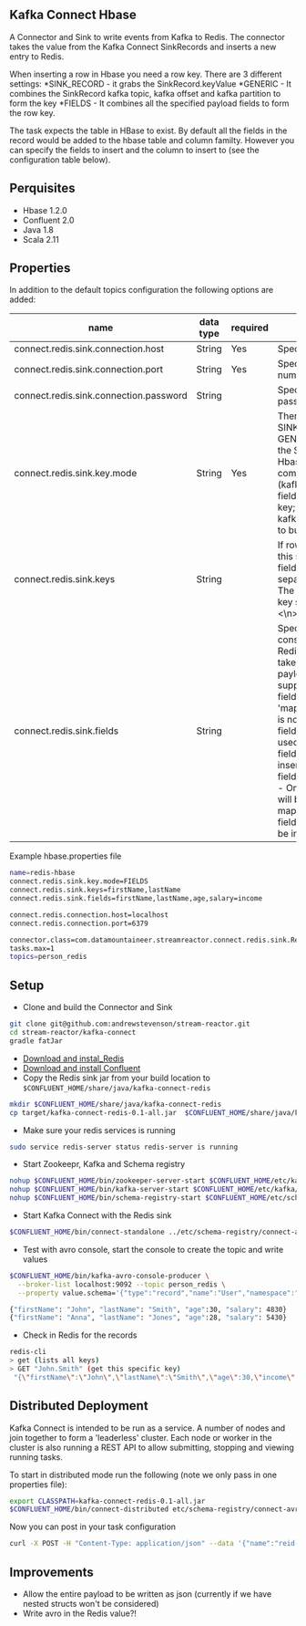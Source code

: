 ## Kafka Connect Hbase

A Connector and Sink to write events from Kafka to Redis. The connector takes the value from the Kafka Connect SinkRecords and inserts a new entry to Redis.

When inserting a row in Hbase you need a row key. There are 3 different settings:
*SINK_RECORD - it grabs the SinkRecord.keyValue
*GENERIC - It combines the SinkRecord kafka topic, kafka offset and kafka partition to form the key
*FIELDS - It combines all the specified payload fields to form the row key.

The task expects the table in HBase to exist. By default all the fields in the record would be added to the hbase table and column familty. However you can specify the fields to insert and the column to insert to (see the configuration table below).

## Perquisites

* Hbase 1.2.0
* Confluent 2.0
* Java 1.8 
* Scala 2.11

## Properties

In addition to the default topics configuration the following options are added:

| name       | data type           | required|  description|
|-----|-----------|----------|------------|
| connect.redis.sink.connection.host| String | Yes | Specifies the Redis server |
| connect.redis.sink.connection.port| String | Yes | Specifies the Redis server port number |
| connect.redis.sink.connection.password| String |  | Specifies the authorization password |
| connect.redis.sink.key.mode | String | Yes | There are three available modes: SINK_RECORD, FIELDS and GENERIC. SINK_RECORD - uses the SinkRecord.keyValue as the Hbase row key; FIELDS - combines the specified payload (kafka connect Struct instance) fields to make up the Hbase row key; GENERIC- combines the kafka topic, offset and partition to build the Hbase row key. |
| connect.redis.sink.keys | String | | If row key mode is set to FIELDS this setting is required. Multiple fields can be specified by separating them via a comma; The fields are combined using a key separator by default is set to <\\n>. |
|connect.redis.sink.fields | String | | Specifies which fields to consider when inserting the new Redis entry. If is not set it will take all the fields present in the payload. Field mapping is supported; this way a payload field can be inserted into a 'mapped' column. If this setting is not present it will insert all fields.  Examples: * fields to be used:field1,field2,field3; - Only! field1,field2 and field3 will be inserted ** fields with mapping: field1=alias1,field2,field3=alias3 - Only! field1, field2 and field3 will be inserted *** fields with mapping:*,field3=alias - All fields are inserted but field3 will be inserted as 'alias' |

Example hbase.properties file

```bash
name=redis-hbase
connect.redis.sink.key.mode=FIELDS
connect.redis.sink.keys=firstName,lastName
connect.redis.sink.fields=firstName,lastName,age,salary=income

connect.redis.connection.host=localhost
connect.redis.connection.port=6379

connector.class=com.datamountaineer.streamreactor.connect.redis.sink.RedisSinkConnector
tasks.max=1
topics=person_redis
```

## Setup

* Clone and build the Connector and Sink

```bash
git clone git@github.com:andrewstevenson/stream-reactor.git
cd stream-reactor/kafka-connect
gradle fatJar
```

* [Download and instal_Redis](http://redis.io)
* [Download and install Confluent](http://www.confluent.io/)
* Copy the Redis sink jar from your build location to `$CONFLUENT_HOME/share/java/kafka-connect-redis`

```bash
mkdir $CONFLUENT_HOME/share/java/kafka-connect-redis
cp target/kafka-connect-redis-0.1-all.jar  $CONFLUENT_HOME/share/java/kafka-connect-redis/
```
    
* Make sure your redis services is running

```bash
sudo service redis-server status redis-server is running
```
    
* Start  Zookeepr, Kafka and Schema registry

```bash
nohup $CONFLUENT_HOME/bin/zookeeper-server-start $CONFLUENT_HOME/etc/kafka/zookeeper.properties > /dev/null 2>&1 &
nohup $CONFLUENT_HOME/bin/kafka-server-start $CONFLUENT_HOME/etc/kafka/server.properties > /dev/null 2>&1 &
nohup $CONFLUENT_HOME/bin/schema-registry-start $CONFLUENT_HOME/etc/schema-registry/schema-registry.properties > /dev/null 2>&1 &
```

    
* Start Kafka Connect with the Redis sink


```bash
$CONFLUENT_HOME/bin/connect-standalone ../etc/schema-registry/connect-avro-standalone.properties ../etc/kafka-connect-redis/redis.properties
```

* Test with avro console, start the console to create the topic and write values

```bash
$CONFLUENT_HOME/bin/kafka-avro-console-producer \
  --broker-list localhost:9092 --topic person_redis \
  --property value.schema='{"type":"record","name":"User","namespace":"com.datamountaineer.streamreactor.connect.redis","fields":[{"name":"firstName","type":"string"},{"name":"lastName","type":"string"},{"name":"age","type":"int"},{"name":"salary","type":"double"}]}'
```

```bash
{"firstName": "John", "lastName": "Smith", "age":30, "salary": 4830}
{"firstName": "Anna", "lastName": "Jones", "age":28, "salary": 5430}
```
    
* Check in Redis for the records

```bash
redis-cli
> get (lists all keys)
> GET "John.Smith" (get this specific key)
 "{\"firstName\":\"John\",\"lastName\":\"Smith\",\"age\":30,\"income\":4830.0}"

``` 

## Distributed Deployment
    
Kafka Connect is intended to be run as a service. A number of nodes and join together to form a 'leaderless' cluster. Each node or worker in
the cluster is also running a REST API to allow submitting, stopping and viewing running tasks.

To start in distributed mode run the following (note we only pass in one properties file):

```bash
export CLASSPATH=kafka-connect-redis-0.1-all.jar
$CONFLUENT_HOME/bin/connect-distributed etc/schema-registry/connect-avro-distributed.properties
```

Now you can post in your task configuration

```bash
curl -X POST -H "Content-Type: application/json" --data '{"name":"reid-sink","config": {"connect.redis.sink.key.mode":"FIELDS","connect.redis.sink.keys":"firstName,lastName","connect.redis.sink.fields":" firstName,lastName,age,salary":"income","connect.redis.connection.host":"$SERVER","connect.redis.connection.port":" 6379","connector.class":" com.datamountaineer.streamreactor.connect.redis.sink.RedisSinkConnector","tasks.max":"1","topics":"person_redis"}}' http://localhost:8083/connectors
```

## Improvements
* Allow the entire payload to be written as json (currently if we have nested structs won't be considered)
* Write avro in the Redis value?!
